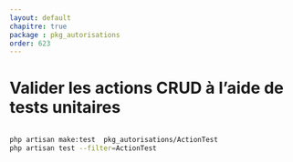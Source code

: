 ```yaml
---
layout: default
chapitre: true
package : pkg_autorisations
order: 623
---
```


# Valider les actions CRUD à l’aide de tests unitaires

````bash

php artisan make:test  pkg_autorisations/ActionTest
php artisan test --filter=ActionTest
````

